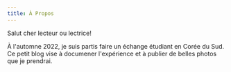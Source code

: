 ```yaml
---
title: À Propos
---
```


Salut cher lecteur ou lectrice!

À l'automne 2022, je suis partis faire un échange étudiant en Corée du Sud.
Ce petit blog vise à documener l'expérience et à publier de belles photos que je prendrai.